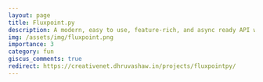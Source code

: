 ```yaml
---
layout: page
title: Fluxpoint.py
description: A modern, easy to use, feature-rich, and async ready API wrapper for Fluxpoint written in Python.
img: /assets/img/fluxpoint.png
importance: 3
category: fun
giscus_comments: true
redirect: https://creativenet.dhruvashaw.in/projects/fluxpointpy/
---
```

